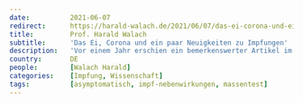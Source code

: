 ```yaml
---
date:          2021-06-07
redirect:      https://harald-walach.de/2021/06/07/das-ei-corona-und-ein-paar-neuigkeiten-zu-impfungen/
title:         Prof. Harald Walach
subtitle:      'Das Ei, Corona und ein paar Neuigkeiten zu Impfungen'
description:   'Vor einem Jahr erschien ein bemerkenswerter Artikel im British Medical Journal. Ich habe darüber ausführlicher in meiner Kolumne im Karger Kompass …'
country:       DE
people:        [Walach Harald]
categories:    [Impfung, Wissenschaft]
tags:          [asymptomatisch, impf-nebenwirkungen, massentest]
---
```

